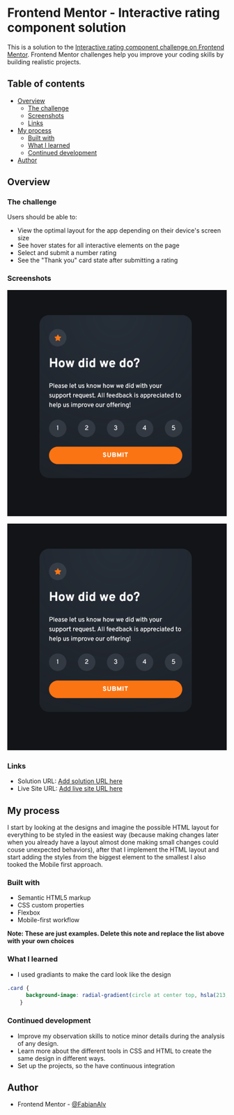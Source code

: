 # Frontend Mentor - Interactive rating component solution

This is a solution to the [Interactive rating component challenge on Frontend Mentor](https://www.frontendmentor.io/challenges/interactive-rating-component-koxpeBUmI). Frontend Mentor challenges help you improve your coding skills by building realistic projects. 

## Table of contents

- [Overview](#overview)
  - [The challenge](#the-challenge)
  - [Screenshots](#screenshots)
  - [Links](#links)
- [My process](#my-process)
  - [Built with](#built-with)
  - [What I learned](#what-i-learned)
  - [Continued development](#continued-development)
- [Author](#author)

## Overview

### The challenge

Users should be able to:

- View the optimal layout for the app depending on their device's screen size
- See hover states for all interactive elements on the page
- Select and submit a number rating
- See the "Thank you" card state after submitting a rating

### Screenshots

![Fisrt Page](./screenshots/first-page.png)

![Second Page](./screenshots/first-page.png)

### Links

- Solution URL: [Add solution URL here](https://github.com/FabianAlv/frontend-mentor-challenge-interactive-rating-component/tree/master)
- Live Site URL: [Add live site URL here](https://fabianalv.github.io/frontend-mentor-challenge-interactive-rating-component/)

## My process

I start by looking at the designs and imagine the possible HTML layout for everything to be styled in the easiest way (because making changes later when you already have a layout almost done making small changes could couse unexpected behaviors), after that I implement the HTML layout and start adding the styles from the biggest element to the smallest I also tooked the Mobile first approach.

### Built with

- Semantic HTML5 markup
- CSS custom properties
- Flexbox
- Mobile-first workflow

**Note: These are just examples. Delete this note and replace the list above with your own choices**

### What I learned

- I used gradiants to make the card look like the design
```css
.card {
      background-image: radial-gradient(circle at center top, hsla(213, 19%, 18%, 1) 0%, hsla(213, 19%, 18%, 0.5) 100%);
    }
```

### Continued development

- Improve my observation skills to notice minor details during the analysis of any design.
- Learn more about the different tools in CSS and HTML to create the same design in different ways.
- Set up the projects, so the have continuous integration

## Author

- Frontend Mentor - [@FabianAlv](https://www.frontendmentor.io/profile/FabianAlv)
